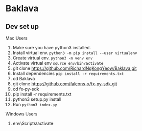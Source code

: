 # Baklava

## Dev set up

Mac Users

1. Make sure you have python3 installed.
2. Install virtual env. `python3 -m pip install --user virtualenv`
3. Create virtual env. `python3 -m venv env`
4. Activate virtual env `source env/bin/activate`
5. git clone https://github.com/RichardNgKongYeow/Baklava.git
6. Install dependencies `pip install -r requirements.txt`
7. cd Baklava
8. git clone https://github.com/falcons-x/fx-py-sdk.git
9. cd fx-py-sdk
10. pip install -r requirements.txt
10. python3 setup.py install
11. Run `python3 index.py`

Windows Users
1. env\Scripts\activate
